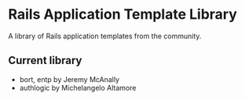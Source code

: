 Rails Application Template Library
==================================

A library of Rails application templates from the community.  

Current library
---------------

* bort, entp by Jeremy McAnally
* authlogic by Michelangelo Altamore